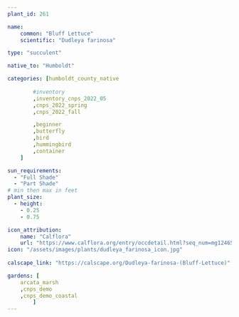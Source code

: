 ```yaml
---
plant_id: 261 

name: 
    common: "Bluff Lettuce"    
    scientific: "Dudleya farinosa"  

type: "succulent"

native_to: "Humboldt"

categories: [humboldt_county_native
        
        #inventory 
        ,inventory_cnps_2022_05
        ,cnps_2022_spring
        ,cnps_2022_fall

        ,beginner        
        ,butterfly
        ,bird
        ,hummingbird
        ,container  
    ]

sun_requirements:
  - "Full Shade"
  - "Part Shade"
# min then max in feet
plant_size:
  - height: 
    - 0.25 
    - 0.75

icon_attribution: 
    name: "Calflora"
    url: "https://www.calflora.org/entry/occdetail.html?seq_num=mg124658"
icon: "/assets/images/plants/dudleya_farinosa_icon.jpg"
 
calscape_link: "https://calscape.org/Dudleya-farinosa-(Bluff-Lettuce)"

gardens: [
    arcata_marsh
    ,cnps_demo
    ,cnps_demo_coastal
        ]
---
```

